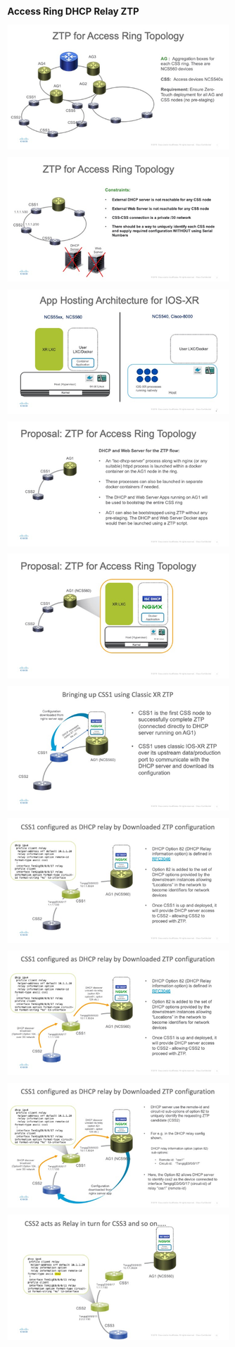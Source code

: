 ## Access Ring DHCP Relay ZTP

![](images/Slide1.jpeg)  


![](images/Slide2.jpeg)  

![](images/Slide3.jpeg)   

![](images/Slide4.jpeg) 


![](images/Slide5.jpeg)  


![](images/Slide6.jpeg)  


![](images/Slide7.jpeg)  

![](images/Slide8.jpeg)   

![](images/Slide9.jpeg)   

![](images/Slide10.jpeg)  



